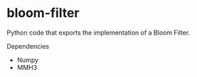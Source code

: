 # bloom-filter
Python code that exports the implementation of a Bloom Filter. 

Dependencies
- Numpy
- MMH3
